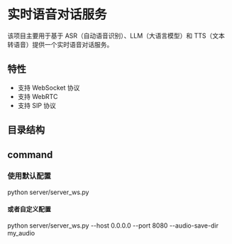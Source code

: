 # 实时语音对话服务

该项目主要用于基于 ASR（自动语音识别）、LLM（大语言模型）和 TTS（文本转语音）提供一个实时语音对话服务。

## 特性

- 支持 WebSocket 协议
- 支持 WebRTC
- 支持 SIP 协议

## 目录结构

## command
### 使用默认配置
python server/server_ws.py

#### 或者自定义配置
python server/server_ws.py --host 0.0.0.0 --port 8080 --audio-save-dir my_audio
